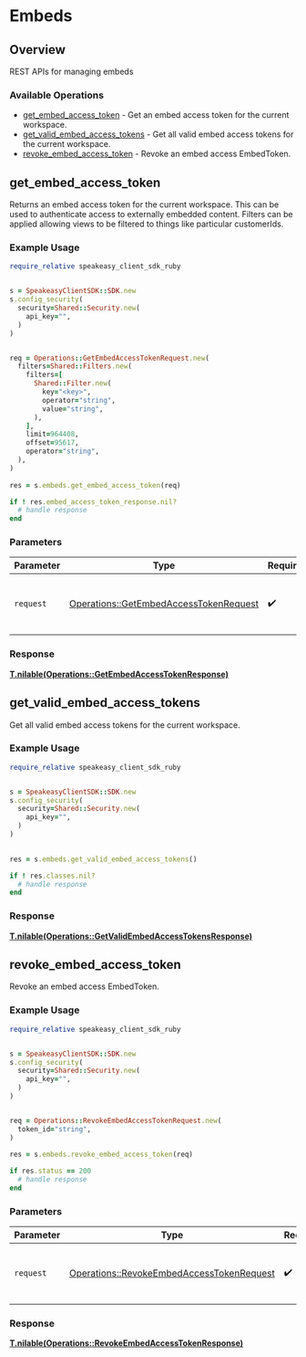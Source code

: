 # Embeds


## Overview

REST APIs for managing embeds

### Available Operations

* [get_embed_access_token](#get_embed_access_token) - Get an embed access token for the current workspace.
* [get_valid_embed_access_tokens](#get_valid_embed_access_tokens) - Get all valid embed access tokens for the current workspace.
* [revoke_embed_access_token](#revoke_embed_access_token) - Revoke an embed access EmbedToken.

## get_embed_access_token

Returns an embed access token for the current workspace. This can be used to authenticate access to externally embedded content.
Filters can be applied allowing views to be filtered to things like particular customerIds.

### Example Usage

```ruby
require_relative speakeasy_client_sdk_ruby


s = SpeakeasyClientSDK::SDK.new
s.config_security(
  security=Shared::Security.new(
    api_key="",
  )
)


req = Operations::GetEmbedAccessTokenRequest.new(
  filters=Shared::Filters.new(
    filters=[
      Shared::Filter.new(
        key="<key>",
        operator="string",
        value="string",
      ),
    ],
    limit=964408,
    offset=95617,
    operator="string",
  ),
)
    
res = s.embeds.get_embed_access_token(req)

if ! res.embed_access_token_response.nil?
  # handle response
end

```

### Parameters

| Parameter                                                                                       | Type                                                                                            | Required                                                                                        | Description                                                                                     |
| ----------------------------------------------------------------------------------------------- | ----------------------------------------------------------------------------------------------- | ----------------------------------------------------------------------------------------------- | ----------------------------------------------------------------------------------------------- |
| `request`                                                                                       | [Operations::GetEmbedAccessTokenRequest](../../models/operations/getembedaccesstokenrequest.md) | :heavy_check_mark:                                                                              | The request object to use for the request.                                                      |


### Response

**[T.nilable(Operations::GetEmbedAccessTokenResponse)](../../models/operations/getembedaccesstokenresponse.md)**


## get_valid_embed_access_tokens

Get all valid embed access tokens for the current workspace.

### Example Usage

```ruby
require_relative speakeasy_client_sdk_ruby


s = SpeakeasyClientSDK::SDK.new
s.config_security(
  security=Shared::Security.new(
    api_key="",
  )
)

    
res = s.embeds.get_valid_embed_access_tokens()

if ! res.classes.nil?
  # handle response
end

```


### Response

**[T.nilable(Operations::GetValidEmbedAccessTokensResponse)](../../models/operations/getvalidembedaccesstokensresponse.md)**


## revoke_embed_access_token

Revoke an embed access EmbedToken.

### Example Usage

```ruby
require_relative speakeasy_client_sdk_ruby


s = SpeakeasyClientSDK::SDK.new
s.config_security(
  security=Shared::Security.new(
    api_key="",
  )
)


req = Operations::RevokeEmbedAccessTokenRequest.new(
  token_id="string",
)
    
res = s.embeds.revoke_embed_access_token(req)

if res.status == 200
  # handle response
end

```

### Parameters

| Parameter                                                                                             | Type                                                                                                  | Required                                                                                              | Description                                                                                           |
| ----------------------------------------------------------------------------------------------------- | ----------------------------------------------------------------------------------------------------- | ----------------------------------------------------------------------------------------------------- | ----------------------------------------------------------------------------------------------------- |
| `request`                                                                                             | [Operations::RevokeEmbedAccessTokenRequest](../../models/operations/revokeembedaccesstokenrequest.md) | :heavy_check_mark:                                                                                    | The request object to use for the request.                                                            |


### Response

**[T.nilable(Operations::RevokeEmbedAccessTokenResponse)](../../models/operations/revokeembedaccesstokenresponse.md)**

